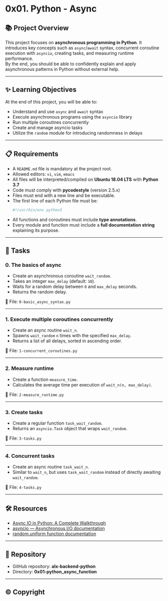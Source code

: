 # 0x01. Python - Async

## 📚 Project Overview
This project focuses on **asynchronous programming in Python**. It introduces key concepts such as `async`/`await` syntax, concurrent coroutine execution with `asyncio`, creating tasks, and measuring runtime performance.  
By the end, you should be able to confidently explain and apply asynchronous patterns in Python without external help.

---

## ✨ Learning Objectives
At the end of this project, you will be able to:

- Understand and use `async` and `await` syntax
- Execute asynchronous programs using the `asyncio` library
- Run multiple coroutines concurrently
- Create and manage asyncio tasks
- Utilize the `random` module for introducing randomness in delays

---

## 📋 Requirements
- A `README.md` file is mandatory at the project root.
- Allowed editors: `vi`, `vim`, `emacs`
- All files will be interpreted/compiled on **Ubuntu 18.04 LTS** with **Python 3.7**
- Code must comply with **pycodestyle** (version 2.5.x)
- Files must end with a new line and be executable.
- The first line of each Python file must be:
  ```bash
  #!/usr/bin/env python3
  ```
- All functions and coroutines must include **type annotations**.
- Every module and function must include a **full documentation string** explaining its purpose.

---

## 🧩 Tasks

### 0. The basics of async
- Create an asynchronous coroutine `wait_random`.
- Takes an integer `max_delay` (default: `10`).
- Waits for a random delay between `0` and `max_delay` seconds.
- Returns the random delay.

📄 File: `0-basic_async_syntax.py`

---

### 1. Execute multiple coroutines concurrently
- Create an async routine `wait_n`.
- Spawns `wait_random` `n` times with the specified `max_delay`.
- Returns a list of all delays, sorted in ascending order.

📄 File: `1-concurrent_coroutines.py`

---

### 2. Measure runtime
- Create a function `measure_time`.
- Calculates the average time per execution of `wait_n(n, max_delay)`.

📄 File: `2-measure_runtime.py`

---

### 3. Create tasks
- Create a regular function `task_wait_random`.
- Returns an `asyncio.Task` object that wraps `wait_random`.

📄 File: `3-tasks.py`

---

### 4. Concurrent tasks
- Create an async routine `task_wait_n`.
- Similar to `wait_n`, but uses `task_wait_random` instead of directly awaiting `wait_random`.

📄 File: `4-tasks.py`

---

## 🛠️ Resources
- [Async IO in Python: A Complete Walkthrough](https://realpython.com/async-io-python/)
- [asyncio — Asynchronous I/O documentation](https://docs.python.org/3/library/asyncio.html)
- [random.uniform function documentation](https://docs.python.org/3/library/random.html#random.uniform)

---

## 📜 Repository
- GitHub repository: **alx-backend-python**
- Directory: **0x01-python_async_function**

---

## ©️ Copyright
